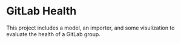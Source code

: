 # GitLab Health

This project includes a model, an importer, and some visulization to evaluate the health of a GitLab group.
